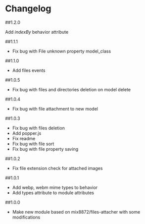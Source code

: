# Changelog

##1.2.0

Add *indexBy* behavior attribute

##1.1.1

- Fix bug with File unknown property model_class

##1.1.0

- Add files events

##1.0.5

- Fix bug with files and directories deletion on model delete

##1.0.4

- Fix bug with file attachment to new model

##1.0.3

- Fix bug with files deletion
- Add popper.js
- Fix readme
- Fix bug with file sort
- Fix bug with file property saving

##1.0.2

- Fix file extension check for attached images

##1.0.1

- Add webp, webm mime types to behavior
- Add types attribute to module attributes

##1.0.0

- Make new module based on mix8872/files-attacher with some modifications
